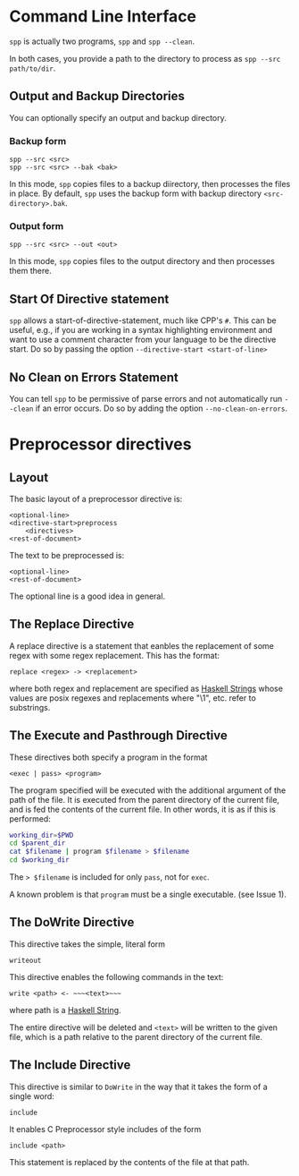 # Command Line Interface

`spp` is actually two programs, `spp` and `spp --clean`.

In both cases, you provide a path to the directory to process as `spp --src path/to/dir`.

## Output and Backup Directories

You can optionally specify an output and backup directory.

### Backup form
```
spp --src <src>
spp --src <src> --bak <bak>
```

In this mode, `spp` copies files to a backup diirectory, then processes the files in place. By default, `spp` uses the backup form with backup directory `<src-directory>.bak`.

### Output form
```
spp --src <src> --out <out>
```

In this mode, `spp` copies files to the output directory and then processes them there.

## Start Of Directive statement
`spp` allows a start-of-directive-statement, much like CPP's `#`. This can be useful, e.g., if you are working in a syntax highlighting environment and want to use a comment character from your language to be the directive start. Do so by passing the option `--directive-start <start-of-line>`

## No Clean on Errors Statement

You can tell `spp` to be permissive of parse errors and not automatically run `--clean` if an error occurs. Do so by adding the option `--no-clean-on-errors`.


# Preprocessor directives

## Layout

The basic layout of a preprocessor directive is:

```
<optional-line>
<directive-start>preprocess
    <directives>
<rest-of-document>
```

The text to be preprocessed is:

```
<optional-line>
<rest-of-document>
```

The optional line is a good idea in general.

## The Replace Directive

A replace directive is a statement that eanbles the replacement of some regex with some regex replacement. This has the format:

```
replace <regex> -> <replacement>
```

where both regex and replacement are specified as [Haskell Strings](http://book.realworldhaskell.org/read/characters-strings-and-escaping-rules.html) whose values are posix regexes and replacements where "\\1", etc. refer to substrings.

## The Execute and Pasthrough Directive

These directives both specify a program in the format

```
<exec | pass> <program>
```

The program specified will be executed with the additional argument of the path of the file. It is executed from the parent directory of the current file, and is fed the contents of the current file. In other words, it is as if this is performed:

```bash
working_dir=$PWD
cd $parent_dir
cat $filename | program $filename > $filename
cd $working_dir
```

The `> $filename` is included for only `pass`, not for `exec`.

A known problem is that `program` must be a single executable. (see Issue 1).

## The DoWrite Directive

This directive takes the simple, literal form

```
writeout
```

This directive enables the following commands in the text:

```
write <path> <- ~~~<text>~~~
```

where path is a [Haskell String](http://book.realworldhaskell.org/read/characters-strings-and-escaping-rules.html).

The entire directive will be deleted and `<text>` will be written to the given file, which is a path relative to the parent directory of the current file.

## The Include Directive

This directive is similar to `DoWrite` in the way that it takes the form of a single word:

```
include
```

It enables C Preprocessor style includes of the form

```
include <path>
```

This statement is replaced by the contents of the file at that path.
